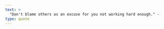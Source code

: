 ```yaml
---
text: >
  "Don't blame others as an excuse for you not working hard enough." - Unknown
type: quote
---
```

